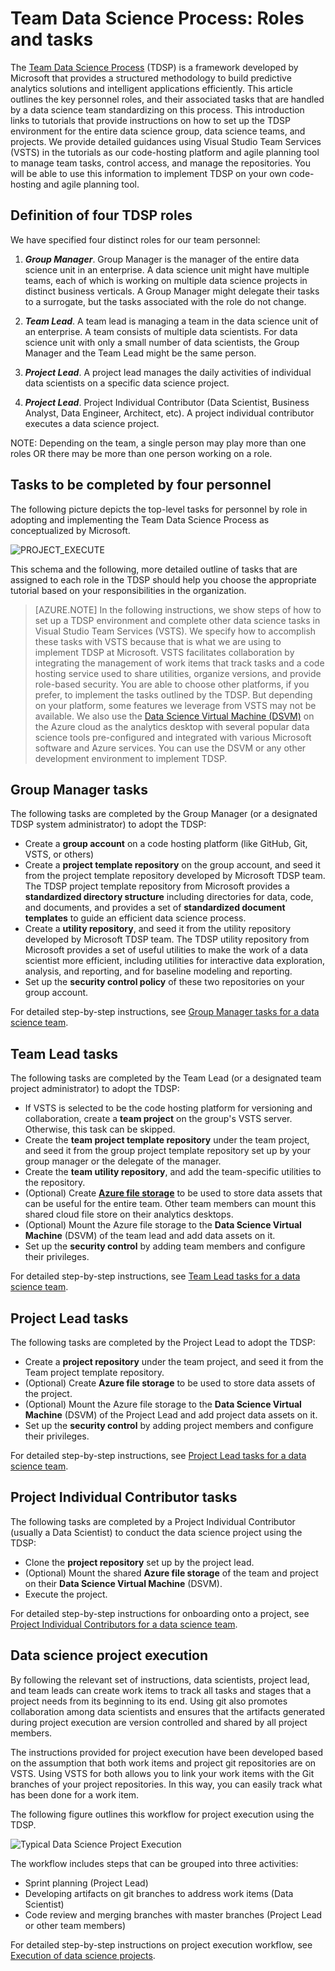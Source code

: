 
<properties
	pageTitle="Team Data Science Process: components, roles and tasks"
	description="An outline of the key components, personel roles, and associated tasks for a data science team."  
	services="machine-learning"
	documentationCenter=""
	authors="bradsev"
	manager="jhubbard"
	editor="cgronlun" />

<tags
	ms.service="machine-learning"
	ms.workload="data-services"
	ms.tgt_pltfrm="na"
	ms.devlang="na"
	ms.topic="article"
	ms.date="09/20/2016"
	ms.author="bradsev;hangzh;"/>

# Team Data Science Process: Roles and tasks

The [Team Data Science Process](README.md) (TDSP) is a framework developed by Microsoft that provides a 
structured methodology to build predictive analytics solutions and intelligent applications efficiently. 
This article outlines the key personnel roles, and their associated tasks that are handled by a data science team standardizing on this process. 
This introduction links to tutorials that provide instructions on how to set up the TDSP environment for the entire data science group, data science teams, and projects. 
We provide detailed guidances using Visual Studio Team Services (VSTS) in the tutorials as our code-hosting platform and agile planning tool to manage team tasks, control access, and manage the repositories. 
You will be able to use this information to implement TDSP on your own code-hosting and agile planning tool. 

## Definition of four TDSP roles

We have specified four distinct roles for our team personnel:

1. ***Group Manager***. Group Manager is the manager of the entire data science unit in an enterprise. A data science unit might have multiple teams, each of which is working on multiple data science projects in distinct business verticals. A Group Manager might delegate their tasks to a surrogate, but the tasks associated with the role do not change.

2. ***Team Lead***. A team lead is managing a team in the data science unit of an enterprise. A team consists of multiple data scientists. For data science unit with only a small number of data scientists, the Group Manager and the Team Lead might be the same person.

3. ***Project Lead***. A project lead manages the daily activities of individual data scientists on a specific data science project.

4. ***Project Lead***. Project Individual Contributor (Data Scientist, Business Analyst, Data Engineer, Architect, etc). A project individual contributor executes a data science project. 


NOTE: Depending on the team, a single person may play more than one roles OR there may be more than one person working on a role. 

## Tasks to be completed by four personnel

The following picture depicts the top-level tasks for personnel by role in adopting and implementing the Team Data Science Process as conceptualized by Microsoft. 

![PROJECT_EXECUTE](./media/team-data-science-process-overview-components-roles-tasks/overview-tdsp-top-level.png)

This schema and the following, more detailed outline of tasks that are assigned to each role in the TDSP should help you choose the appropriate tutorial based on your responsibilities in the organization.

>[AZURE.NOTE] In the following instructions, we show steps of how to set up a TDSP environment and complete other data science tasks in Visual Studio Team Services (VSTS). We specify how to accomplish these tasks with VSTS because that is what we are using to implement TDSP at Microsoft. VSTS facilitates collaboration by integrating the management of work items that track tasks and a code hosting service used to share utilities, organize versions, and provide role-based security. You are able to choose other platforms, if you prefer, to implement the tasks outlined by the TDSP. But depending on your platform, some features we leverage from VSTS may not be available. 
We also use the [Data Science Virtual Machine (DSVM)](http://aka.ms/dsvm) on the Azure cloud as the analytics desktop with several popular data science tools pre-configured and integrated with various Microsoft software and Azure services. You can use the DSVM or any other development environment to implement TDSP. 


## Group Manager tasks

The following tasks are completed by the Group Manager (or a designated TDSP system administrator) to adopt the TDSP:

- Create a **group account** on a code hosting platform (like GitHub, Git, VSTS, or others)
- Create a **project template repository** on the group account, and seed it from the project template repository developed by Microsoft TDSP team. The TDSP project template repository from Microsoft provides a **standardized directory structure** including directories for data, code, and documents, and provides a set of **standardized document templates** to guide an efficient data science process. 
- Create a **utility repository**, and seed it from the utility repository developed by Microsoft TDSP team. The TDSP utility repository from Microsoft provides a set of useful utilities to make the work of a data scientist more efficient, including utilities for interactive data exploration, analysis, and reporting, and for baseline modeling and reporting.
- Set up the **security control policy** of these two repositories on your group account.  

For detailed step-by-step instructions, see [Group Manager tasks for a data science team](team-data-science-process-group-manager-tasks.md). 


## Team Lead tasks

The following tasks are completed by the Team Lead (or a designated team project administrator) to adopt the TDSP:

- If VSTS is selected to be the code hosting platform for versioning and collaboration, create a **team project** on the group's VSTS server. Otherwise, this task can be skipped.
- Create the **team project template repository** under the team project, and seed it from the group project template repository set up by your group manager or the delegate of the manager. 
- Create the **team utility repository**, and add the team-specific utilities to the repository. 
- (Optional) Create **[Azure file storage](https://azure.microsoft.com/services/storage/files/)** to be used to store data assets that can be useful for the entire team. Other team members can mount this shared cloud file store on their analytics desktops.
- (Optional) Mount the Azure file storage to the **Data Science Virtual Machine** (DSVM) of the team lead and add data assets on it.
- Set up the **security control** by adding team members and configure their privileges. 

For detailed step-by-step instructions, see [Team Lead tasks for a data science team](team-data-science-process-team-lead-tasks.md).  


## Project Lead tasks

The following tasks are completed by the Project Lead to adopt the TDSP:

- Create a **project repository** under the team project, and seed it from the Team project template repository. 
- (Optional) Create **Azure file storage** to be used to store data assets of the project. 
- (Optional) Mount the Azure file storage to the **Data Science Virtual Machine** (DSVM) of the Project Lead and add project data assets on it.
- Set up the **security control** by adding project members and configure their privileges. 

For detailed step-by-step instructions, see [Project Lead tasks for a data science team](team-data-science-process-project-lead-tasks.md). 

## Project Individual Contributor tasks

The following tasks are completed by a Project Individual Contributor (usually a Data Scientist) to conduct the data science project using the TDSP:

- Clone the **project repository** set up by the project lead. 
- (Optional) Mount the shared **Azure file storage** of the team and project on their **Data Science Virtual Machine** (DSVM).
- Execute the project. 

 
For detailed step-by-step instructions for onboarding onto a project, see [Project Individual Contributors for a data science team](team-data-science-process-project-ic-tasks.md). 


## Data science project execution
 
By following the relevant set of instructions, data scientists, project lead, and team leads can create work items to track all tasks and stages that a project needs from its beginning to its end. Using git also promotes collaboration among data scientists and ensures that the artifacts generated during project execution are version controlled and shared by all project members.

The instructions provided for project execution have been developed based on the assumption that both work items and project git repositories are on VSTS. Using VSTS for both allows you to link your work items with the Git branches of your project repositories. In this way, you can easily track what has been done for a work item. 

The following figure outlines this workflow for project execution using the TDSP.

![Typical Data Science Project Execution](./media/team-data-science-process-overview-components-roles-tasks/overview-project-execute.png)

The workflow includes steps that can be grouped into three activities:

- Sprint planning (Project Lead)
- Developing artifacts on git branches to address work items (Data Scientist)
- Code review and merging branches with master branches (Project Lead or other team members)

For detailed step-by-step instructions on project execution workflow, see [Execution of data science projects](team-data-science-process-project-execution.md).
